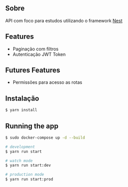 

## Sobre
API com foco para estudos utilizando o framework
[Nest](https://github.com/nestjs/nest) 


## Features
- Paginação com filtros
- Autenticação JWT Token

## Futures Features
- Permissões para acesso as rotas
  
## Instalação

```bash
$ yarn install
```

## Running the app

```bash
$ sudo docker-compose up -d --build

# development
$ yarn run start

# watch mode
$ yarn run start:dev

# production mode
$ yarn run start:prod
```


